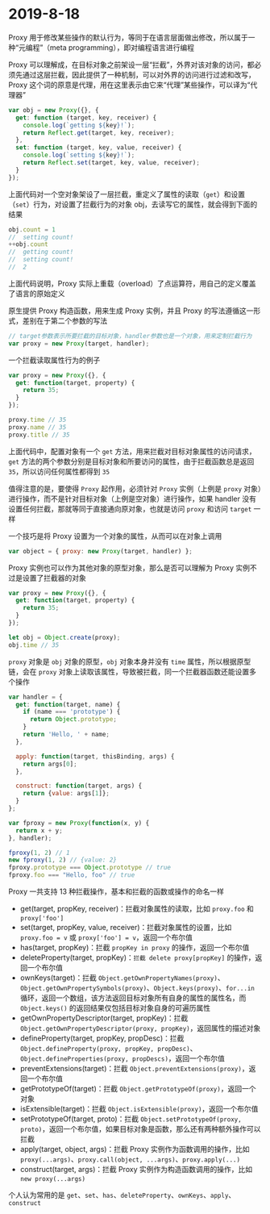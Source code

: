 # 2019-8-18

Proxy 用于修改某些操作的默认行为，等同于在语言层面做出修改，所以属于一种“元编程”（meta programming），即对编程语言进行编程

Proxy 可以理解成，在目标对象之前架设一层“拦截”，外界对该对象的访问，都必须先通过这层拦截，因此提供了一种机制，可以对外界的访问进行过滤和改写，Proxy 这个词的原意是代理，用在这里表示由它来“代理”某些操作，可以译为“代理器”

```JavaScript
var obj = new Proxy({}, {
  get: function (target, key, receiver) {
    console.log(`getting ${key}!`);
    return Reflect.get(target, key, receiver);
  },
  set: function (target, key, value, receiver) {
    console.log(`setting ${key}!`);
    return Reflect.set(target, key, value, receiver);
  }
});
```

上面代码对一个空对象架设了一层拦截，重定义了属性的读取（`get`）和设置（`set`）行为，对设置了拦截行为的对象 obj，去读写它的属性，就会得到下面的结果

```JavaScript
obj.count = 1
//  setting count!
++obj.count
//  getting count!
//  setting count!
//  2
```

上面代码说明，Proxy 实际上重载（overload）了点运算符，用自己的定义覆盖了语言的原始定义

原生提供 Proxy 构造函数，用来生成 Proxy 实例，并且 Proxy 的写法遵循这一形式，差别在于第二个参数的写法

```JavaScript
// target参数表示所要拦截的目标对象，handler参数也是一个对象，用来定制拦截行为
var proxy = new Proxy(target, handler);
```

一个拦截读取属性行为的例子

```JavaScript
var proxy = new Proxy({}, {
  get: function(target, property) {
    return 35;
  }
});

proxy.time // 35
proxy.name // 35
proxy.title // 35
```

上面代码中，配置对象有一个 `get` 方法，用来拦截对目标对象属性的访问请求，`get` 方法的两个参数分别是目标对象和所要访问的属性，由于拦截函数总是返回 `35`，所以访问任何属性都得到 `35`

值得注意的是，要使得 `Proxy` 起作用，必须针对 `Proxy` 实例（上例是 `proxy` 对象）进行操作，而不是针对目标对象（上例是空对象）进行操作，如果 handler 没有设置任何拦截，那就等同于直接通向原对象，也就是访问 `proxy` 和访问 `target` 一样

一个技巧是将 Proxy 设置为一个对象的属性，从而可以在对象上调用

```JavaScript
var object = { proxy: new Proxy(target, handler) };
```

Proxy 实例也可以作为其他对象的原型对象，那么是否可以理解为 Proxy 实例不过是设置了拦截器的对象

```JavaScript
var proxy = new Proxy({}, {
  get: function(target, property) {
    return 35;
  }
});

let obj = Object.create(proxy);
obj.time // 35
```

`proxy` 对象是 `obj` 对象的原型，`obj` 对象本身并没有 `time` 属性，所以根据原型链，会在 `proxy` 对象上读取该属性，导致被拦截，同一个拦截器函数还能设置多个操作

```JavaScript
var handler = {
  get: function(target, name) {
    if (name === 'prototype') {
      return Object.prototype;
    }
    return 'Hello, ' + name;
  },

  apply: function(target, thisBinding, args) {
    return args[0];
  },

  construct: function(target, args) {
    return {value: args[1]};
  }
};

var fproxy = new Proxy(function(x, y) {
  return x + y;
}, handler);

fproxy(1, 2) // 1
new fproxy(1, 2) // {value: 2}
fproxy.prototype === Object.prototype // true
fproxy.foo === "Hello, foo" // true
```

Proxy 一共支持 13 种拦截操作，基本和拦截的函数或操作的命名一样

- get(target, propKey, receiver)：拦截对象属性的读取，比如 `proxy.foo` 和 `proxy['foo']`
- set(target, propKey, value, receiver)：拦截对象属性的设置，比如 `proxy.foo = v` 或 `proxy['foo'] = v`，返回一个布尔值
- has(target, propKey)：拦截 `propKey in proxy` 的操作，返回一个布尔值
- deleteProperty(target, propKey)：`拦截 delete proxy[propKey]` 的操作，返回一个布尔值
- ownKeys(target)：拦截 `Object.getOwnPropertyNames(proxy)`、`Object.getOwnPropertySymbols(proxy)`、`Object.keys(proxy)`、`for...in` 循环，返回一个数组，该方法返回目标对象所有自身的属性的属性名，而 `Object.keys()` 的返回结果仅包括目标对象自身的可遍历属性
- getOwnPropertyDescriptor(target, propKey)：拦截 `Object.getOwnPropertyDescriptor(proxy, propKey)`，返回属性的描述对象
- defineProperty(target, propKey, propDesc)：拦截 `Object.defineProperty(proxy, propKey, propDesc)`、`Object.defineProperties(proxy, propDescs)`，返回一个布尔值
- preventExtensions(target)：拦截 `Object.preventExtensions(proxy)`，返回一个布尔值
- getPrototypeOf(target)：拦截 `Object.getPrototypeOf(proxy)`，返回一个对象
- isExtensible(target)：拦截 `Object.isExtensible(proxy)`，返回一个布尔值
- setPrototypeOf(target, proto)：拦截 `Object.setPrototypeOf(proxy, proto)`，返回一个布尔值，如果目标对象是函数，那么还有两种额外操作可以拦截
- apply(target, object, args)：拦截 Proxy 实例作为函数调用的操作，比如 `proxy(...args)`、`proxy.call(object, ...args)`、`proxy.apply(...)`
- construct(target, args)：拦截 Proxy 实例作为构造函数调用的操作，比如 `new proxy(...args)`

个人认为常用的是 `get`、`set`、`has`、`deleteProperty`、`ownKeys`、`apply`、`construct`
